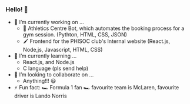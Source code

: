 ### Hello! 👋



- 🔭 I’m currently working on ...
  - 🤖 Athletics Centre Bot, which automates the booking process for a gym session. (Pythton, HTML, CSS, JSON)
  - 🖌️ Frontend for the PHISOC club's Internal website (React.js, Node,js, Javascript, HTML, CSS)
- 🌱 I’m currently learning ...
  - React.js, and Node.js
  - C language (pls send help)
- 👯 I’m looking to collaborate on ...
  - Anything!!! 😃
- ⚡ Fun fact: 🏎️ Formula 1 fan 🏎️ favourite team is McLaren, favourite driver is Lando Norris

